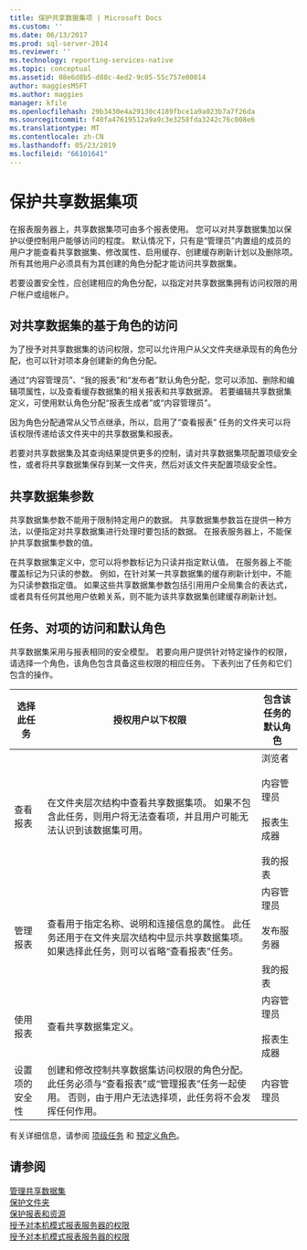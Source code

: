 ```yaml
---
title: 保护共享数据集项 | Microsoft Docs
ms.custom: ''
ms.date: 06/13/2017
ms.prod: sql-server-2014
ms.reviewer: ''
ms.technology: reporting-services-native
ms.topic: conceptual
ms.assetid: 08e6d8b5-d88c-4ed2-9c05-55c757e00014
author: maggiesMSFT
ms.author: maggies
manager: kfile
ms.openlocfilehash: 29b3430e4a29130c4189fbce1a9a023b7a7f26da
ms.sourcegitcommit: f40fa47619512a9a9c3e3258fda3242c76c008e6
ms.translationtype: MT
ms.contentlocale: zh-CN
ms.lasthandoff: 05/23/2019
ms.locfileid: "66101641"
---
```

# <a name="secure-shared-dataset-items"></a>保护共享数据集项
  在报表服务器上，共享数据集项可由多个报表使用。 您可以对共享数据集加以保护以便控制用户能够访问的程度。 默认情况下，只有是“管理员”内置组的成员的用户才能查看共享数据集、修改属性、启用缓存、创建缓存刷新计划以及删除项。 所有其他用户必须具有为其创建的角色分配才能访问共享数据集。  
  
 若要设置安全性，应创建相应的角色分配，以指定对共享数据集拥有访问权限的用户帐户或组帐户。  
  
## <a name="role-based-access-to-shared-datasets"></a>对共享数据集的基于角色的访问  
 为了授予对共享数据集的访问权限，您可以允许用户从父文件夹继承现有的角色分配，也可以针对项本身创建新的角色分配。  
  
 通过“内容管理员”、“我的报表”和“发布者”默认角色分配，您可以添加、删除和编辑项属性，以及查看缓存数据集的相关报表和共享数据源。 若要编辑共享数据集定义，可使用默认角色分配“报表生成者”或“内容管理员”。  
  
 因为角色分配通常从父节点继承，所以，启用了“查看报表”  任务的文件夹可以将该权限传递给该文件夹中的共享数据集和报表。  
  
 若要对共享数据集及其查询结果提供更多的控制，请对共享数据集项配置项级安全性，或者将共享数据集保存到某一文件夹，然后对该文件夹配置项级安全性。  
  
## <a name="shared-dataset-parameters"></a>共享数据集参数  
 共享数据集参数不能用于限制特定用户的数据。 共享数据集参数旨在提供一种方法，以便指定对共享数据集进行处理时要包括的数据。 在报表服务器上，不能保护共享数据集参数的值。  
  
 在共享数据集定义中，您可以将参数标记为只读并指定默认值。 在服务器上不能覆盖标记为只读的参数。 例如，在针对某一共享数据集的缓存刷新计划中，不能为只读参数指定值。 如果这些共享数据集参数包括引用用户全局集合的表达式，或者具有任何其他用户依赖关系，则不能为该共享数据集创建缓存刷新计划。  
  
## <a name="tasks-access-to-items-and-default-roles"></a>任务、对项的访问和默认角色  
 共享数据集采用与报表相同的安全模型。 若要向用户提供针对特定操作的权限，请选择一个角色，该角色包含具备这些权限的相应任务。 下表列出了任务和它们包含的操作。  
  
|选择此任务|授权用户以下权限|包含该任务的默认角色|  
|----------------------|---------------------------------|-----------------------------------------|  
|查看报表|在文件夹层次结构中查看共享数据集项。 如果不包含此任务，则用户将无法查看项，并且用户可能无法认识到该数据集可用。|浏览者<br /><br /> 内容管理员<br /><br /> 报表生成器<br /><br /> 我的报表|  
|管理报表|查看用于指定名称、说明和连接信息的属性。 此任务还用于在文件夹层次结构中显示共享数据集项。 如果选择此任务，则可以省略“查看报表”任务。|内容管理员<br /><br /> 发布服务器<br /><br /> 我的报表|  
|使用报表|查看共享数据集定义。|内容管理员<br /><br /> 报表生成器|  
|设置项的安全性|创建和修改控制共享数据集访问权限的角色分配。 此任务必须与“查看报表”或“管理报表”任务一起使用。 否则，由于用户无法选择项，此任务将不会发挥任何作用。|内容管理员|  
  
 有关详细信息，请参阅 [项级任务](tasks-and-permissions-item-level-tasks.md) 和 [预定义角色](role-definitions-predefined-roles.md)。  
  
## <a name="see-also"></a>请参阅  
 [管理共享数据集](../report-data/manage-shared-datasets.md)   
 [保护文件夹](secure-folders.md)   
 [保护报表和资源](secure-reports-and-resources.md)   
 [授予对本机模式报表服务器的权限](granting-permissions-on-a-native-mode-report-server.md)   
 [授予对本机模式报表服务器的权限](granting-permissions-on-a-native-mode-report-server.md)  
  
  
